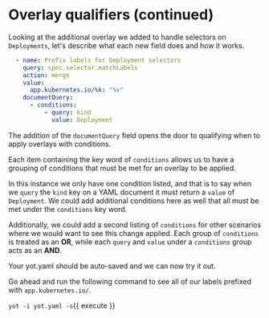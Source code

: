 # Overlay qualifiers (continued)

Looking at the additional overlay we added to handle selectors on `Deployments`, let's describe what each new field does and how it works.

```yaml
  - name: Prefix labels for Deployment selectors
    query: spec.selector.matchLabels
    action: merge
    value:
      app.kubernetes.io/%k: "%v"
    documentQuery:
      - conditions:
          - query: kind
            value: Deployment
```

The addition of the `documentQuery` field opens the door to qualifying when to apply overlays with conditions.

Each item containing the key word of `conditions` allows us to have a grouping of conditions that must be met for an overlay to be applied.

In this instance we only have one condition listed, and that is to say when we `query` the `kind` key on a YAML document it must return a `value` of `Deployment`.  We could add additional conditions here as well that all must be met under the `conditions` key word.

Additionally, we could add a second listing of `conditions` for other scenarios where we would want to see this change applied.  Each group of `conditions` is treated as an **OR**, while each `query` and `value` under a `conditions` group acts as an **AND**.

Your yot.yaml should be auto-saved and we can now try it out.

Go ahead and run the following command to see all of our labels prefixed with `app.kubernetes.io/`.

`yot -i yot.yaml -s`{{ execute }}
